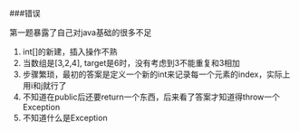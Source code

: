 ###错误

第一题暴露了自己对java基础的很多不足
  
  1. int[]的新建，插入操作不熟
  
  2. 当数组是[3,2,4], target是6时，没有考虑到3不能重复和3相加
  
  3. 步骤繁琐，最初的答案是定义一个新的int来记录每一个元素的index，实际上用i和j就行了
  
  4. 不知道在public后还要return一个东西，后来看了答案才知道得throw一个Exception
  
  5. 不知道什么是Exception
